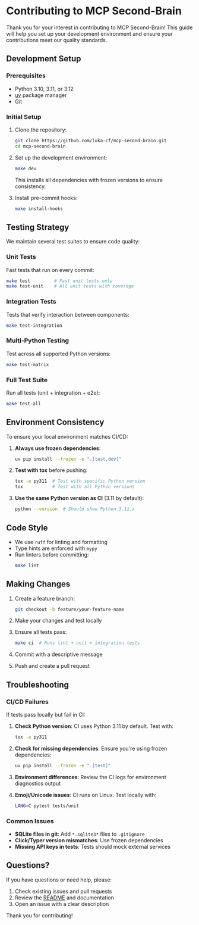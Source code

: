 # Contributing to MCP Second-Brain

Thank you for your interest in contributing to MCP Second-Brain! This guide will help you set up your development environment and ensure your contributions meet our quality standards.

## Development Setup

### Prerequisites

- Python 3.10, 3.11, or 3.12
- [uv](https://github.com/astral-sh/uv) package manager
- Git

### Initial Setup

1. Clone the repository:
   ```bash
   git clone https://github.com/luka-cf/mcp-second-brain.git
   cd mcp-second-brain
   ```

2. Set up the development environment:
   ```bash
   make dev
   ```
   This installs all dependencies with frozen versions to ensure consistency.

3. Install pre-commit hooks:
   ```bash
   make install-hooks
   ```

## Testing Strategy

We maintain several test suites to ensure code quality:

### Unit Tests
Fast tests that run on every commit:
```bash
make test         # Fast unit tests only
make test-unit    # All unit tests with coverage
```

### Integration Tests
Tests that verify interaction between components:
```bash
make test-integration
```

### Multi-Python Testing
Test across all supported Python versions:
```bash
make test-matrix
```

### Full Test Suite
Run all tests (unit + integration + e2e):
```bash
make test-all
```

## Environment Consistency

To ensure your local environment matches CI/CD:

1. **Always use frozen dependencies**:
   ```bash
   uv pip install --frozen -e ".[test,dev]"
   ```

2. **Test with tox** before pushing:
   ```bash
   tox -e py311  # Test with specific Python version
   tox           # Test with all Python versions
   ```

3. **Use the same Python version as CI** (3.11 by default):
   ```bash
   python --version  # Should show Python 3.11.x
   ```

## Code Style

- We use `ruff` for linting and formatting
- Type hints are enforced with `mypy`
- Run linters before committing:
  ```bash
  make lint
  ```

## Making Changes

1. Create a feature branch:
   ```bash
   git checkout -b feature/your-feature-name
   ```

2. Make your changes and test locally

3. Ensure all tests pass:
   ```bash
   make ci  # Runs lint + unit + integration tests
   ```

4. Commit with a descriptive message

5. Push and create a pull request

## Troubleshooting

### CI/CD Failures

If tests pass locally but fail in CI:

1. **Check Python version**:
   CI uses Python 3.11 by default. Test with:
   ```bash
   tox -e py311
   ```

2. **Check for missing dependencies**:
   Ensure you're using frozen dependencies:
   ```bash
   uv pip install --frozen -e ".[test]"
   ```

3. **Environment differences**:
   Review the CI logs for environment diagnostics output

4. **Emoji/Unicode issues**:
   CI runs on Linux. Test locally with:
   ```bash
   LANG=C pytest tests/unit
   ```

### Common Issues

- **SQLite files in git**: Add `*.sqlite3*` files to `.gitignore`
- **Click/Typer version mismatches**: Use frozen dependencies
- **Missing API keys in tests**: Tests should mock external services

## Questions?

If you have questions or need help, please:
1. Check existing issues and pull requests
2. Review the [README](README.md) and documentation
3. Open an issue with a clear description

Thank you for contributing!